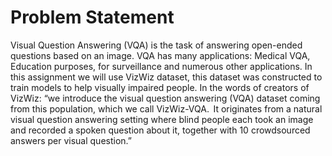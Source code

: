 # Problem Statement 
Visual Question Answering (VQA) is the task of answering open-ended questions 
based on an image. VQA has many applications: Medical VQA, Education purposes, 
for surveillance and numerous other applications. In this assignment we will use 
VizWiz dataset, this dataset was constructed to train models to help visually 
impaired people.
In the words of creators of VizWiz: “we introduce the visual question answering 
(VQA) dataset coming from this population, which we call VizWiz-VQA.  It 
originates from a natural visual question answering setting where blind people each 
took an image and recorded a spoken question about it, together with 10 
crowdsourced answers per visual question.”
